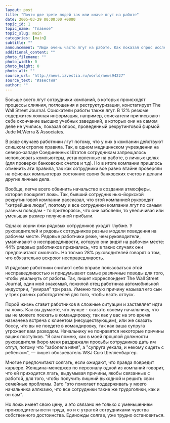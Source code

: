 ```yaml
---
layout: post
title: "Почти две трети людей так или иначе лгут на работе"
date: 2005-03-29 00:00:00 +0000
topic_id: 1
topic_name: "Главное"
topic_slug: main
categories: [main]
subtitle: ""
announcement: "Люди очень часто лгут на работе. Как показал опрос исследовательской компании CCH, 60% людей иногда говорят, что они заболели, хотя на самом деле вовсе не болеют, а решили вместо работы заняться своими личными делами или же получить лишний выходной день."
additional_content: ""
photo_filename: ""
photo_width: 0
photo_height: 0
photo_alt: ""
source_url: "http://news.izvestia.ru/world/news94227"
source_text: "Известия"
author: ""
---
```

Больше всего лгут сотрудники компаний, в которых происходят процессы слияния, поглощения и реструктуризации, констатирует The Wall Street Journal. Соискатели работы также лгут. В 12% резюме содержится ложная информация, например, соискатели приписывают себе окончание высших учебных заведений, в которых они на самом деле не учились, показал опрос, проведенный рекрутинговой фирмой Jude M.Werra & Associates.

В ряде случаев работники лгут потому, что у них в компании действуют слишком строгие правила. Так, в одном медицинском учреждении на северо-западе Соединенных Штатов сотрудникам запрещалось использовать компьютеры, установленные на работе, в личных целях (для проверки банковских счетов и т.д). Но в итоге компании пришлось отменить эти правила, так как сотрудники все равно втайне проверяли на офисных компьютерах состояние своих банковских счетов и делали другие личные дела.

Вообще, легче всего обвинить начальство в создании атмосферы, которая поощряет ложь. Так, бывший сотрудник нью-йоркской рекрутинговой компании рассказал, что этой компанией руководят "хитрейшие люди", поэтому и все сотрудники компании лгут по самым разным поводам - то притворяясь, что они заболели, то увеличивая или уменьшая размер полученной прибыли.

Однако корни лжи рядовых сотрудников уходят глубже. У руководителей и рядовых сотрудников разные модели поведения на рабочем месте. Рядовые работники реже, чем руководители, умалчивают о несправедливости, которую они видят на рабочем месте: 44% рядовых работников признались, что в таких случаях они предпочитают смолчать. Но только 28% руководителей говорят о том, что обязательно вскроют несправедливость.

И рядовые работники считают себя вправе пользоваться этой несправедливостью и придумывают самые различные поводы для того, чтобы увильнуть от работы. Так, пишет корреспондент The Wall Street Journal, один мой знакомый, пожилой отец работника автомобильной индустрии, "умирал" три раза. Именно такую причину называл его сын у трех разных работодателей для того, чтобы взять отпуск.

Порой жизнь ставит работников в сложные ситуации и заставляет идти на ложь. Как вы думаете, что лучше - сказать своему начальнику, что вы не можете поехать в командировку, так как у вас на это время назначена встреча с клиентом (несуществующим), или же сказать боссу, что вы не поедете в командировку, так как ваша супруга угрожает вам разводом. Начальнику не понравятся некоторые причины ваших поступков. "Я сам помню, как в моей прошлой должности руководителя бюро меня раздражали просьбы сотрудников дать им отгул, потому что "заболела няня", а "супруга уехала, и некому сидеть с ребенком", &mdash; пишет обозреватель WSJ Сью Шелленбаргер.

Многие предпочитают солгать, если ожидают, что правда повредит карьере. Женщина-менеджер по персоналу одной из компаний говорит, что ей приходится лгать, выдумывая причины, якобы связанные с работой, для того, чтобы получить лишний выходной и решить свои семейные проблемы. Зато "это помогает поддерживать у моего начальника иллюзию, что все сотрудники такие же трудоголики, как и он сам".

Но ложь имеет свою цену, и это связано не только с уменьшением производительности труда, но и с утратой сотрудниками чувства собственного достоинства. Единожды солгав, уже трудно остановиться.

